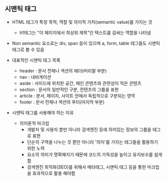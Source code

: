 ## 시맨틱 태그

* HTML 태그가 특정 목적, 역할 및 의미적 가치(semantic value)를 가지는 것
  * h1태그는 "이 페이지에서 최상위 제목"인 텍스트를 감싸는 역할을 나타냄
* Non semantic 요소로는 div, span 등이 있으며 a, form, table 태그들도 시맨틱 태그로 볼 수 있음
* 대표적인 시맨틱 태그 목록
  * header : 문서 전체나 섹션의 헤더(머리말 부분)
  * nav : 내비게이션
  * aside : 사이드에 위치한 공간, 메인 콘텐츠와 관련성이 적은 콘텐츠
  * section : 문서의 일반적인 구분, 컨텐츠의 그룹을 표현
  * article : 문서, 페이지, 사이트 안에서 독립적으로 구분되는 영역
  * footer : 문서 전체나 섹션의 푸터(마지막 부분)

* 시맨틱 태그를 사용해야 하는 이유
  * 의미론적 마크업
    * 개발자 및 사용자 뿐만 아니라 검색엔진 등에 의미있는 정보의 그룹을 태그로 표현
    * 단순히 구역을 나누는 것 뿐만 아니라 '의미'를 가지는 태그들을 활용하기 위한 노력
    * 요소의 의미가 명확해지기 때문에 코드의 가독성을 높이고 유지보수를 쉽게 함
    * 검색엔진 최적화(SEO)를 위해서 메타태그, 시맨틱 태그 등을 통한 마크업을 효과적으로 활용 해야함